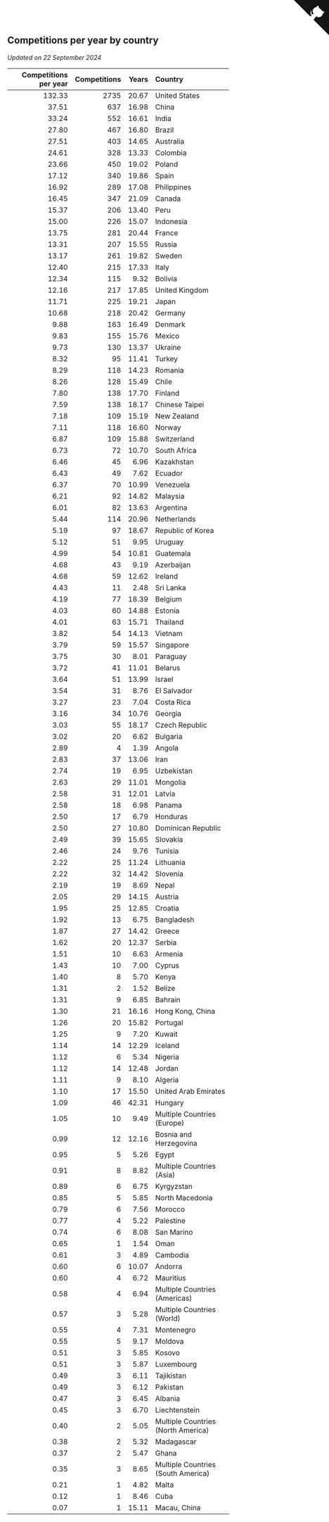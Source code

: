 ## Competitions per year by country

*Updated on 22 September 2024*

| Competitions per year | Competitions | Years | Country |
| ---: | ---: | ---: | :--- |
| 132.33 | 2735 | 20.67 | United States |
| 37.51 | 637 | 16.98 | China |
| 33.24 | 552 | 16.61 | India |
| 27.80 | 467 | 16.80 | Brazil |
| 27.51 | 403 | 14.65 | Australia |
| 24.61 | 328 | 13.33 | Colombia |
| 23.66 | 450 | 19.02 | Poland |
| 17.12 | 340 | 19.86 | Spain |
| 16.92 | 289 | 17.08 | Philippines |
| 16.45 | 347 | 21.09 | Canada |
| 15.37 | 206 | 13.40 | Peru |
| 15.00 | 226 | 15.07 | Indonesia |
| 13.75 | 281 | 20.44 | France |
| 13.31 | 207 | 15.55 | Russia |
| 13.17 | 261 | 19.82 | Sweden |
| 12.40 | 215 | 17.33 | Italy |
| 12.34 | 115 | 9.32 | Bolivia |
| 12.16 | 217 | 17.85 | United Kingdom |
| 11.71 | 225 | 19.21 | Japan |
| 10.68 | 218 | 20.42 | Germany |
| 9.88 | 163 | 16.49 | Denmark |
| 9.83 | 155 | 15.76 | Mexico |
| 9.73 | 130 | 13.37 | Ukraine |
| 8.32 | 95 | 11.41 | Turkey |
| 8.29 | 118 | 14.23 | Romania |
| 8.26 | 128 | 15.49 | Chile |
| 7.80 | 138 | 17.70 | Finland |
| 7.59 | 138 | 18.17 | Chinese Taipei |
| 7.18 | 109 | 15.19 | New Zealand |
| 7.11 | 118 | 16.60 | Norway |
| 6.87 | 109 | 15.88 | Switzerland |
| 6.73 | 72 | 10.70 | South Africa |
| 6.46 | 45 | 6.96 | Kazakhstan |
| 6.43 | 49 | 7.62 | Ecuador |
| 6.37 | 70 | 10.99 | Venezuela |
| 6.21 | 92 | 14.82 | Malaysia |
| 6.01 | 82 | 13.63 | Argentina |
| 5.44 | 114 | 20.96 | Netherlands |
| 5.19 | 97 | 18.67 | Republic of Korea |
| 5.12 | 51 | 9.95 | Uruguay |
| 4.99 | 54 | 10.81 | Guatemala |
| 4.68 | 43 | 9.19 | Azerbaijan |
| 4.68 | 59 | 12.62 | Ireland |
| 4.43 | 11 | 2.48 | Sri Lanka |
| 4.19 | 77 | 18.39 | Belgium |
| 4.03 | 60 | 14.88 | Estonia |
| 4.01 | 63 | 15.71 | Thailand |
| 3.82 | 54 | 14.13 | Vietnam |
| 3.79 | 59 | 15.57 | Singapore |
| 3.75 | 30 | 8.01 | Paraguay |
| 3.72 | 41 | 11.01 | Belarus |
| 3.64 | 51 | 13.99 | Israel |
| 3.54 | 31 | 8.76 | El Salvador |
| 3.27 | 23 | 7.04 | Costa Rica |
| 3.16 | 34 | 10.76 | Georgia |
| 3.03 | 55 | 18.17 | Czech Republic |
| 3.02 | 20 | 6.62 | Bulgaria |
| 2.89 | 4 | 1.39 | Angola |
| 2.83 | 37 | 13.06 | Iran |
| 2.74 | 19 | 6.95 | Uzbekistan |
| 2.63 | 29 | 11.01 | Mongolia |
| 2.58 | 31 | 12.01 | Latvia |
| 2.58 | 18 | 6.98 | Panama |
| 2.50 | 17 | 6.79 | Honduras |
| 2.50 | 27 | 10.80 | Dominican Republic |
| 2.49 | 39 | 15.65 | Slovakia |
| 2.46 | 24 | 9.76 | Tunisia |
| 2.22 | 25 | 11.24 | Lithuania |
| 2.22 | 32 | 14.42 | Slovenia |
| 2.19 | 19 | 8.69 | Nepal |
| 2.05 | 29 | 14.15 | Austria |
| 1.95 | 25 | 12.85 | Croatia |
| 1.92 | 13 | 6.75 | Bangladesh |
| 1.87 | 27 | 14.42 | Greece |
| 1.62 | 20 | 12.37 | Serbia |
| 1.51 | 10 | 6.63 | Armenia |
| 1.43 | 10 | 7.00 | Cyprus |
| 1.40 | 8 | 5.70 | Kenya |
| 1.31 | 2 | 1.52 | Belize |
| 1.31 | 9 | 6.85 | Bahrain |
| 1.30 | 21 | 16.16 | Hong Kong, China |
| 1.26 | 20 | 15.82 | Portugal |
| 1.25 | 9 | 7.20 | Kuwait |
| 1.14 | 14 | 12.29 | Iceland |
| 1.12 | 6 | 5.34 | Nigeria |
| 1.12 | 14 | 12.48 | Jordan |
| 1.11 | 9 | 8.10 | Algeria |
| 1.10 | 17 | 15.50 | United Arab Emirates |
| 1.09 | 46 | 42.31 | Hungary |
| 1.05 | 10 | 9.49 | Multiple Countries (Europe) |
| 0.99 | 12 | 12.16 | Bosnia and Herzegovina |
| 0.95 | 5 | 5.26 | Egypt |
| 0.91 | 8 | 8.82 | Multiple Countries (Asia) |
| 0.89 | 6 | 6.75 | Kyrgyzstan |
| 0.85 | 5 | 5.85 | North Macedonia |
| 0.79 | 6 | 7.56 | Morocco |
| 0.77 | 4 | 5.22 | Palestine |
| 0.74 | 6 | 8.08 | San Marino |
| 0.65 | 1 | 1.54 | Oman |
| 0.61 | 3 | 4.89 | Cambodia |
| 0.60 | 6 | 10.07 | Andorra |
| 0.60 | 4 | 6.72 | Mauritius |
| 0.58 | 4 | 6.94 | Multiple Countries (Americas) |
| 0.57 | 3 | 5.28 | Multiple Countries (World) |
| 0.55 | 4 | 7.31 | Montenegro |
| 0.55 | 5 | 9.17 | Moldova |
| 0.51 | 3 | 5.85 | Kosovo |
| 0.51 | 3 | 5.87 | Luxembourg |
| 0.49 | 3 | 6.11 | Tajikistan |
| 0.49 | 3 | 6.12 | Pakistan |
| 0.47 | 3 | 6.45 | Albania |
| 0.45 | 3 | 6.70 | Liechtenstein |
| 0.40 | 2 | 5.05 | Multiple Countries (North America) |
| 0.38 | 2 | 5.32 | Madagascar |
| 0.37 | 2 | 5.47 | Ghana |
| 0.35 | 3 | 8.65 | Multiple Countries (South America) |
| 0.21 | 1 | 4.82 | Malta |
| 0.12 | 1 | 8.46 | Cuba |
| 0.07 | 1 | 15.11 | Macau, China |


<a href="https://github.com/jonatanklosko/wca_statistics" class="github-corner" aria-label="View source on Github"><svg width="80" height="80" viewBox="0 0 250 250" style="fill:#151513; color:#fff; position: absolute; top: 0; border: 0; right: 0;" aria-hidden="true"><path d="M0,0 L115,115 L130,115 L142,142 L250,250 L250,0 Z"></path><path d="M128.3,109.0 C113.8,99.7 119.0,89.6 119.0,89.6 C122.0,82.7 120.5,78.6 120.5,78.6 C119.2,72.0 123.4,76.3 123.4,76.3 C127.3,80.9 125.5,87.3 125.5,87.3 C122.9,97.6 130.6,101.9 134.4,103.2" fill="currentColor" style="transform-origin: 130px 106px;" class="octo-arm"></path><path d="M115.0,115.0 C114.9,115.1 118.7,116.5 119.8,115.4 L133.7,101.6 C136.9,99.2 139.9,98.4 142.2,98.6 C133.8,88.0 127.5,74.4 143.8,58.0 C148.5,53.4 154.0,51.2 159.7,51.0 C160.3,49.4 163.2,43.6 171.4,40.1 C171.4,40.1 176.1,42.5 178.8,56.2 C183.1,58.6 187.2,61.8 190.9,65.4 C194.5,69.0 197.7,73.2 200.1,77.6 C213.8,80.2 216.3,84.9 216.3,84.9 C212.7,93.1 206.9,96.0 205.4,96.6 C205.1,102.4 203.0,107.8 198.3,112.5 C181.9,128.9 168.3,122.5 157.7,114.1 C157.9,116.9 156.7,120.9 152.7,124.9 L141.0,136.5 C139.8,137.7 141.6,141.9 141.8,141.8 Z" fill="currentColor" class="octo-body"></path></svg></a><style>.github-corner:hover .octo-arm{animation:octocat-wave 560ms ease-in-out}@keyframes octocat-wave{0%,100%{transform:rotate(0)}20%,60%{transform:rotate(-25deg)}40%,80%{transform:rotate(10deg)}}@media (max-width:500px){.github-corner:hover .octo-arm{animation:none}.github-corner .octo-arm{animation:octocat-wave 560ms ease-in-out}}</style>
